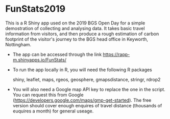 # FunStats2019 #

This is a R Shiny app used on the 2019 BGS Open Day for a simple demostration of collecting and analysing data. 
It takes basic travel information from visitors, and then produce a rough estimation of carbon footprint of the visitor's journey to the BGS head office in Keyworth, Nottingham.

* The app can be accessed through the link https://rapp-m.shinyapps.io/FunStats/

* To run the app locally in R, you will need the following R packages

  shiny, leaflet, maps, rgeos, geosphere, gmapsdistance, stringr, rdrop2

* You will also need a Google map API key to replace the one in the script. You can request this from Google (https://developers.google.com/maps/gmp-get-started). The free version should cover enough enquires of travel distance (thousands of euquires a month) for general useage. 
